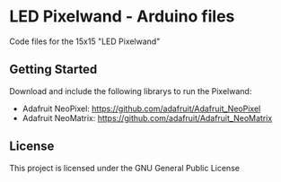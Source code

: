 # LED Pixelwand - Arduino files

Code files for the 15x15 "LED Pixelwand"

## Getting Started

Download and include the following librarys to run the Pixelwand:

- Adafruit NeoPixel: https://github.com/adafruit/Adafruit_NeoPixel
- Adafruit NeoMatrix: https://github.com/adafruit/Adafruit_NeoMatrix


## License

This project is licensed under the  GNU General Public License
